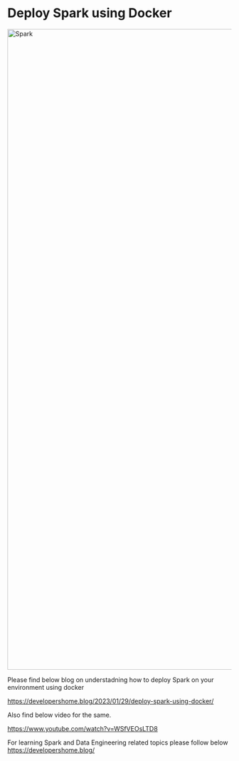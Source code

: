 # Deploy Spark using Docker

<img width="1440" alt="Spark" src="https://user-images.githubusercontent.com/118063572/215892742-d17570d7-3375-4166-8c52-87875b82d0ef.png">

Please find below blog on understadning how to deploy Spark on your environment using docker 

https://developershome.blog/2023/01/29/deploy-spark-using-docker/

Also find below video for the same. 

https://www.youtube.com/watch?v=WSfVEOsLTD8

For learning Spark and Data Engineering related topics please follow below 
https://developershome.blog/
